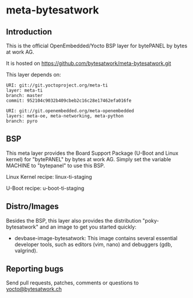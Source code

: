 meta-bytesatwork
================================


Introduction
-------------------------
This is the official OpenEmbedded/Yocto BSP layer for bytePANEL by bytes
at work AG.

It is hosted on https://github.com/bytesatwork/meta-bytesatwork.git

This layer depends on:

	URI: git://git.yoctoproject.org/meta-ti
	layer: meta-ti
	branch: master
	commit: 952104c9032b409cbeb2c16c28e17462efa016fe

	URI: git://git.openembedded.org/meta-openembedded
	layers: meta-oe, meta-networking, meta-python
	branch: pyro


BSP
-------------------------
This meta layer provides the Board Support Package (U-Boot and Linux
kernel) for "bytePANEL" by bytes at work AG. Simply set the variable
MACHINE to "bytepanel" to use this BSP.

Linux Kernel recipe: linux-ti-staging

U-Boot recipe: u-boot-ti-staging


Distro/Images
-------------------------
Besides the BSP, this layer also provides the distribution
"poky-bytesatwork" and an image to get you started quickly:

* devbase-image-bytesatwork: This image contains several essential
  developer tools, such as editors (vim, nano) and debuggers (gdb,
  valgrind).


Reporting bugs
-------------------------
Send pull requests, patches, comments or questions to yocto@bytesatwork.ch
